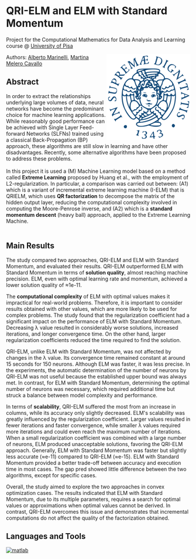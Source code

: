 # QRI-ELM and ELM with Standard Momentum

Project for the Computational Mathematics for Data Analysis and Learning course @ [University of Pisa](https://www.unipi.it/index.php/english)

<img src="imgs/unipi_logo.png" align="right" alt="Unipi logo">

Authors: [Alberto Marinelli](https://github.com/AlbertoMarinelli), [Martina Melero Cavallo](https://github.com/mmc185)


## Abstract
In order to extract the relationships underlying large volumes of data, neural networks have become the predominant choice for machine learning applications. While reasonably good performance can be achieved with Single Layer Feed-forward Networks (SLFNs) trained using a classical Back-Propagation (BP) approach, these algorithms are still slow in learning and have other disadvantages. Recently, some alternative algorithms have been proposed to address these problems.
<br/> <br/>
In this project it is used a (M) Machine Learning model based on a method called **Extreme Learning** proposed by Huang et al., with the employment of L2-regularization. In particular, a comparison was carried out between: (A1) which is a variant of incremental extreme learning machine (I-ELM) that is QRIELM, which uses **QR factorization** to decompose the matrix of the hidden output layer, reducing the computational complexity involved in computing the Moore-Penrose inverse, and (A2) which is a **standard momentum descent** (heavy ball) approach, applied to the Extreme Learning Machine.
<br /><br />

## Main Results
The study compared two approaches, QRI-ELM and ELM with Standard Momentum, and evaluated their results. QRI-ELM outperformed ELM with Standard Momentum in terms of **solution quality**, almost reaching machine precision. ELM, even with optimal learning rate and momentum, achieved a lower solution quality of ≈1e-11.

The **computational complexity** of ELM with optimal values makes it impractical for real-world problems. Therefore, it is important to consider results obtained with other values, which are more likely to be used for complex problems. The study found that the regularization coefficient had a significant impact on the performance of ELM with Standard Momentum. Decreasing λ value resulted in considerably worse solutions, increased iterations, and longer convergence time. On the other hand, larger regularization coefficients reduced the time required to find the solution.

QRI-ELM, unlike ELM with Standard Momentum, was not affected by changes in the λ value. Its convergence time remained constant at around 15 seconds for 150 neurons. Although ELM was faster, it was less precise. In the experiments, the automatic determination of the number of neurons by QRI-ELM was not useful because the established upper bound was always met. In contrast, for ELM with Standard Momentum, determining the optimal number of neurons was necessary, which required additional time but struck a balance between model complexity and performance.

In terms of **scalability**, QRI-ELM suffered the most from an increase in columns, while its accuracy only slightly decreased. ELM's scalability was greatly influenced by the regularization coefficient. Larger values resulted in fewer iterations and faster convergence, while smaller λ values required more iterations and could even reach the maximum number of iterations. When a small regularization coefficient was combined with a large number of neurons, ELM produced unacceptable solutions, favoring the QRI-ELM approach. Generally, ELM with Standard Momentum was faster but slightly less accurate (≈e-11) compared to QRI-ELM (≈e-15). ELM with Standard Momentum provided a better trade-off between accuracy and execution time in most cases. The gap pred showed little difference between the two algorithms, except for specific cases.

Overall, the study aimed to explore the two approaches in convex optimization cases. The results indicated that ELM with Standard Momentum, due to its multiple parameters, requires a search for optimal values or approximations when optimal values cannot be derived. In contrast, QRI-ELM overcomes this issue and demonstrates that incremental computations do not affect the quality of the factorization obtained.


## Languages and Tools
<p align="left"> <a href="https://www.mathworks.com/" target="_blank" rel="noreferrer"> <img src="https://upload.wikimedia.org/wikipedia/commons/2/21/Matlab_Logo.png" alt="matlab" width="40" height="40"/> </a></p>

